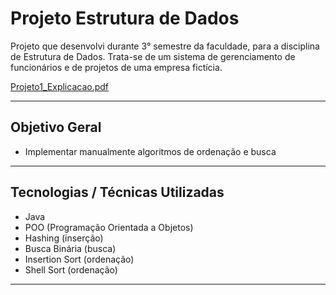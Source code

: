 # Projeto Estrutura de Dados
Projeto que desenvolvi durante 3° semestre da faculdade, para a disciplina de Estrutura de Dados. Trata-se de um sistema de gerenciamento de funcionários e de projetos de uma empresa fictícia.

[Projeto1_Explicacao.pdf](https://github.com/user-attachments/files/21532897/Projeto1_Explicacao.pdf)

-----------------------------------------------------------------------------------------------------------------------------------------
## Objetivo Geral
- Implementar manualmente algoritmos de ordenação e busca
------------------------------------------------------------------------------------------------------------------------------------------
## Tecnologias / Técnicas Utilizadas
- Java
- POO (Programação Orientada a Objetos)
- Hashing (inserção)
- Busca Binária (busca)
- Insertion Sort (ordenação)
- Shell Sort (ordenação)
------------------------------------------------------------------------------------------------------------------------------------------


